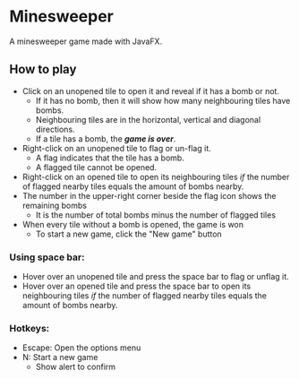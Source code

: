 # Minesweeper
A minesweeper game made with JavaFX.

## How to play
- Click on an unopened tile to open it and reveal if it has a bomb or not.
    - If it has no bomb, then it will show how many neighbouring tiles have bombs.
    - Neighbouring tiles are in the horizontal, vertical and diagonal directions.
    - If a tile has a bomb, the ___game is over___.
- Right-click on an unopened tile to flag or un-flag it.
    - A flag indicates that the tile has a bomb.
    - A flagged tile cannot be opened.
- Right-click on an opened tile to open its neighbouring tiles *if* the number of flagged nearby tiles equals the amount of bombs nearby.
- The number in the upper-right corner beside the flag icon shows the remaining bombs
    - It is the number of total bombs minus the number of flagged tiles
- When every tile without a bomb is opened, the game is won
    - To start a new game, click the "New game" button

### Using space bar:
- Hover over an unopened tile and press the space bar to flag or unflag it.
- Hover over an opened tile and press the space bar to open its neighbouring tiles *if* the number of flagged nearby tiles equals the amount of bombs nearby.

### Hotkeys:
- Escape: Open the options menu
- N: Start a new game
  - Show alert to confirm